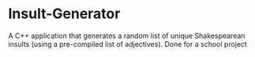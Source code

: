 # Insult-Generator
A C++ application that generates a random list of unique Shakespearean insults (using a pre-compiled list of adjectives). Done for a school project

